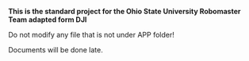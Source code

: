 **This is the standard project for the Ohio State University Robomaster Team adapted form DJI**

Do not modify any file that is not under APP folder!

Documents will be done late.